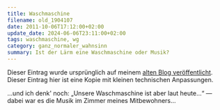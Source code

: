 ```yaml
---
title: Waschmaschine
filename: old_1904107
date: 2011-10-06T17:12:00+02:00
update_date: 2024-06-06T23:11:00+02:00
tags: waschmaschine, wg
category: ganz_normaler_wahnsinn
summary: Ist der Lärm eine Waschmaschine oder Musik?
---
```

Dieser Eintrag wurde ursprünglich auf meinem [alten Blog veröffentlicht](https://stu.blogger.de/stories/1904107/). Dieser Eintrag hier ist eine Kopie mit kleinen technischen Anpassungen.

…und ich denk' noch: „Unsere Waschmaschine ist aber laut heute…“ &mdash; dabei war es die Musik im Zimmer meines Mitbewohners…
